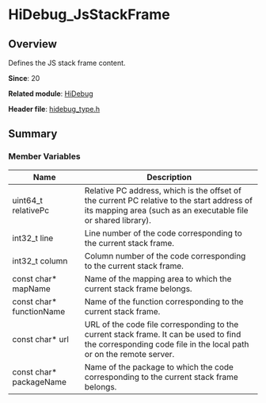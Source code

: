 # HiDebug_JsStackFrame

<!--Kit: Performance Analysis Kit-->
<!--Subsystem: HiviewDFX-->
<!--Owner: @hello_harmony; @yu_haoqiaida-->
<!--SE: @kutcherzhou1-->
<!--TSE: @gcw_KuLfPSbe-->

## Overview

Defines the JS stack frame content.

**Since**: 20

**Related module**: [HiDebug](capi-hidebug.md)

**Header file**: [hidebug_type.h](capi-hidebug-type-h.md)

## Summary

### Member Variables

| Name| Description|
| -- | -- |
| uint64_t relativePc | Relative PC address, which is the offset of the current PC relative to the start address of its mapping area (such as an executable file or shared library).|
| int32_t line | Line number of the code corresponding to the current stack frame.|
| int32_t column | Column number of the code corresponding to the current stack frame.|
| const char* mapName | Name of the mapping area to which the current stack frame belongs.|
| const char* functionName | Name of the function corresponding to the current stack frame.|
| const char* url | URL of the code file corresponding to the current stack frame. It can be used to find the corresponding code file in the local path or on the remote server.|
| const char* packageName | Name of the package to which the code corresponding to the current stack frame belongs.|
